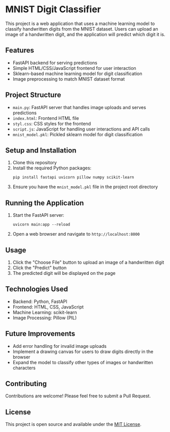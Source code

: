 # MNIST Digit Classifier

This project is a web application that uses a machine learning model to classify handwritten digits from the MNIST dataset. Users can upload an image of a handwritten digit, and the application will predict which digit it is.

## Features

- FastAPI backend for serving predictions
- Simple HTML/CSS/JavaScript frontend for user interaction
- Sklearn-based machine learning model for digit classification
- Image preprocessing to match MNIST dataset format

## Project Structure

- `main.py`: FastAPI server that handles image uploads and serves predictions
- `index.html`: Frontend HTML file
- `styl.css`: CSS styles for the frontend
- `script.js`: JavaScript for handling user interactions and API calls
- `mnist_model.pkl`: Pickled sklearn model for digit classification

## Setup and Installation

1. Clone this repository
2. Install the required Python packages:
   ```
   pip install fastapi uvicorn pillow numpy scikit-learn
   ```
3. Ensure you have the `mnist_model.pkl` file in the project root directory

## Running the Application

1. Start the FastAPI server:
   ```
   uvicorn main:app --reload
   ```
2. Open a web browser and navigate to `http://localhost:8000`

## Usage

1. Click the "Choose File" button to upload an image of a handwritten digit
2. Click the "Predict" button
3. The predicted digit will be displayed on the page

## Technologies Used

- Backend: Python, FastAPI
- Frontend: HTML, CSS, JavaScript
- Machine Learning: scikit-learn
- Image Processing: Pillow (PIL)

## Future Improvements

- Add error handling for invalid image uploads
- Implement a drawing canvas for users to draw digits directly in the browser
- Expand the model to classify other types of images or handwritten characters

## Contributing

Contributions are welcome! Please feel free to submit a Pull Request.

## License

This project is open source and available under the [MIT License](LICENSE).

